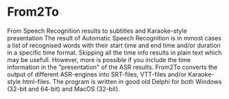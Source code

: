 # From2To
From Speech Recognition results to subtitles and Karaoke-style presentation
The result of Automatic Speech Recognition is in mmost cases a list of recognised words with their start time and end time and/or duration in a specific time format. Skipping all the time info results in plain text which may be usefull. However, more is possible if you include the time information in the "presentation" of the ASR results.
From2To converts the output of different ASR-engines into SRT-files, VTT-files and/or Karaoke-style html-files.
The program is written in good old Delphi for both Windows (32-bit and 64-bit) and MacOS (32-bit).
